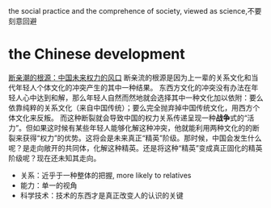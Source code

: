 the social practice and the comprehence of society, viewed as science,不要刻意回避
# the Chinese development

[断亲潮的根源：中国未来权力的风口](https://www.bilibili.com/video/BV1w2421w7YQ/)
断亲流的根源是因为上一辈的关系文化和当代年轻人个体文化的冲突产生的其中一种结果。
东西方文化的冲突没有办法在年轻人心中达到和解，那么年轻人自然而然地就会选择其中一种文化加以依附：要么依靠纯粹的关系文化（来自中国传统）；要么完全抛弃掉中国传统文化，用西方个体文化来反叛。
而这种断裂就会导致中国的权力关系传递呈现一种**战争**式的“活力”。但如果这时候有某些年轻人能够化解这种冲突，他就能利用两种文化的的断裂来获得“权力”的优势。这将会是未来真正“精英”阶级。那时候，中国会发生什么呢？是走向敞开的共同体，化解这种精英。还是将这种“精英”变成真正固化的精英阶级呢？现在还未知其走向。
* 关系：近乎于一种整体的把握, more likely to relatives
* 能力：单一的视角
* 科学技术：技术的东西才是真正改变人的认识的关键